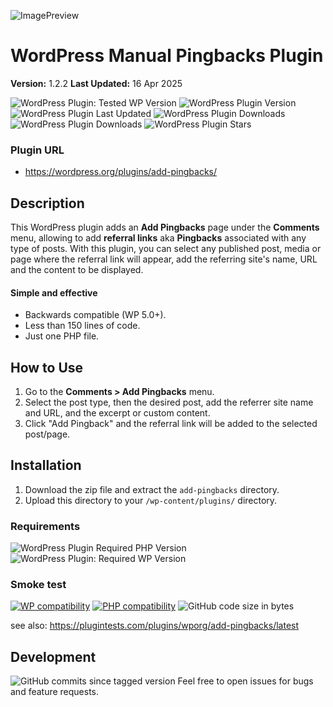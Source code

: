 ![ImagePreview](https://repository-images.githubusercontent.com/882242461/5bce947a-e805-4cef-bd1a-ef10a9901040)
# WordPress Manual Pingbacks Plugin
**Version:** 1.2.2
**Last Updated:** 16 Apr 2025

![WordPress Plugin: Tested WP Version](https://img.shields.io/wordpress/plugin/tested/add-pingbacks?logo=wordpress&label=WP%20Plugin)
![WordPress Plugin Version](https://img.shields.io/wordpress/plugin/v/add-pingbacks)
![WordPress Plugin Last Updated](https://img.shields.io/wordpress/plugin/last-updated/add-pingbacks)
![WordPress Plugin Downloads](https://img.shields.io/wordpress/plugin/dt/add-pingbacks)
![WordPress Plugin Downloads](https://img.shields.io/wordpress/plugin/dm/add-pingbacks)
![WordPress Plugin Stars](https://img.shields.io/wordpress/plugin/stars/add-pingbacks)

### Plugin URL
- https://wordpress.org/plugins/add-pingbacks/

## Description
This WordPress plugin adds an **Add Pingbacks** page under the **Comments** menu, allowing to add **referral links** aka **Pingbacks** associated with any type of posts. 
With this plugin, you can select any published post, media or page where the referral link will appear, add the referring site's name, URL and the content to be displayed.

#### Simple and effective

* Backwards compatible (WP 5.0+).
* Less than 150 lines of code.
* Just one PHP file.

## How to Use
1. Go to the **Comments > Add Pingbacks** menu.
2. Select the post type, then the desired post, add the referrer site name and URL, and the excerpt or custom content.
4. Click "Add Pingback" and the referral link will be added to the selected post/page.

## Installation
1. Download the zip file and extract the `add-pingbacks` directory.
2. Upload this directory to your `/wp-content/plugins/` directory.

### Requirements
![WordPress Plugin Required PHP Version](https://img.shields.io/wordpress/plugin/required-php/add-pingbacks)
![WordPress Plugin: Required WP Version](https://img.shields.io/wordpress/plugin/wp-version/add-pingbacks)

### Smoke test
[![WP compatibility](https://plugintests.com/plugins/wporg/add-pingbacks/wp-badge.svg)](https://plugintests.com/plugins/wporg/add-pingbacks/latest)
[![PHP compatibility](https://plugintests.com/plugins/wporg/add-pingbacks/php-badge.svg)](https://plugintests.com/plugins/wporg/add-pingbacks/latest)
![GitHub code size in bytes](https://img.shields.io/github/languages/code-size/simonquasar/add-pingbacks)

see also: https://plugintests.com/plugins/wporg/add-pingbacks/latest

## Development
![GitHub commits since tagged version](https://img.shields.io/github/commits-since/simonquasar/add-pingbacks/1.2.2)
Feel free to open issues for bugs and feature requests.